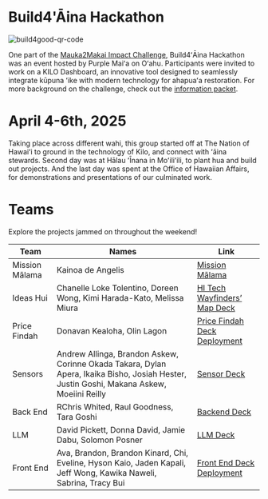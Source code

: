 # Build4'Āina Hackathon

![build4good-qr-code](https://github.com/user-attachments/assets/d03a8c8b-ae47-4326-874d-3e6f4f46f2e3)

One part of the [Mauka2Makai Impact Challenge](https://purplemaia.org/mauka2makai/), Build4ʻĀina Hackathon was an event hosted by Purple Maiʻa on Oʻahu. Participants were invited to work on a KILO Dashboard, an innovative tool designed to seamlessly integrate kūpuna ʻike with modern technology for ahapuaʻa restoration. For more background on the challenge, check out the [information packet](https://drive.google.com/file/d/1QbReiSa9VGqoZcxYnjSYMrtkxjGPJTGD/view?usp=drive_link).

# April 4-6th, 2025

Taking place across different wahi, this group started off at The Nation of Hawaiʻi to ground in the technology of Kilo, and connect with ʻāina stewards. Second day was at Hālau ʻĪnana in Moʻiliʻili, to plant hua and build out projects. And the last day was spent at the Office of Hawaiian Affairs, for demonstrations and presentations of our culminated work.

# Teams

Explore the projects jammed on throughout the weekend!

| Team           | Names                                                                 | Link                        |
|----------------|-----------------------------------------------------------------------|-----------------------------|
| Mission Mālama      | Kainoa de Angelis | [Mission Mālama](https://drive.google.com/file/d/17i07WS7wKWMzDNkZVtdDxs7qP3-WoBsF/view?usp=drive_link) |
| Ideas Hui      |Chanelle Loke Tolentino, Doreen Wong, Kimi Harada-Kato, Melissa Miura| [HI Tech Wayfinders’ Map Deck](https://www.canva.com/design/DAGj0cxw2IA/ShTRpx9GkS8DkSjUAdTUOA/view?) |
| Price Findah      | Donavan Kealoha, Olin Lagon | [Price Findah Deck](https://docs.google.com/presentation/d/1-24mrfTjIjqtuJdAUdfQQW6TCPsOFbqogfxTmgt499o/edit?usp=sharing) <br> [Deployment](https://actionsmatter.com/pm)|
| Sensors        | Andrew Allinga, Brandon Askew, Corinne Okada Takara, Dylan Apera, Ikaika Bisho, Josiah Hester, Justin Goshi, Makana Askew, Moeiini Reilly | [Sensor Deck](https://drive.google.com/file/d/1qWPbMjFEGDXU8J5TgBvolSnjCdyxYGBF/view?usp=drive_link) |
| Back End       | RChris Whited, Raul Goodness, Tara Goshi | [Backend Deck](https://drive.google.com/file/d/1y3TOkq8geegZ-T413zPt8tuRy_wJADrj/view?usp=drive_link) |
| LLM            | David Pickett, Donna David, Jamie Dabu, Solomon Posner | [LLM Deck](https://drive.google.com/file/d/1K2MdWodxf3nBrFGUC4Urh3BArzRZbM-4/view?usp=drive_link) |
| Front End      | Ava, Brandon, Brandon Kinard, Chi, Eveline, Hyson Kaio, Jaden Kapali, Jeff Wong, Kawika Naweli, Sabrina, Tracy Bui | [Front End Deck](https://drive.google.com/file/d/1H-BvJXj1rRiGlrjrCVT5diMXyaNdJaHv/view?usp=drive_link) <br> [Deployment](https://ahupuaa-dashboard.labs.purplemaia.org/) |
